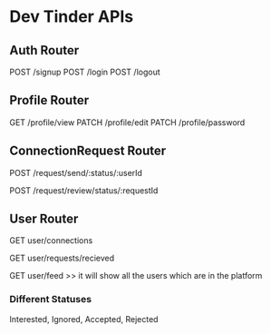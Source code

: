 # Dev Tinder APIs

## Auth Router
 POST /signup
 POST /login
 POST /logout


## Profile Router
 GET  /profile/view
 PATCH  /profile/edit
 PATCH   /profile/password

## ConnectionRequest Router
 <!-- POST /request/send/interested/:userId
 POST /request/send/ignored/:userId -->
 POST /request/send/:status/:userId

 <!-- POST /request/review/accepted/:requestId
 POST /request/review/rejected/:requestId -->
 POST /request/review/status/:requestId


## User Router
 GET user/connections

 GET user/requests/recieved

 GET  user/feed   >> it will show all the users which are in the platform


### Different Statuses
 Interested, Ignored, Accepted, Rejected

